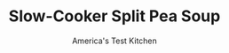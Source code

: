 ---
layout: ../../layouts/MarkdownPostLayout.astro
title: Slow-Cooker Split Pea Soup
author: America's Test Kitchen
pubDate: 2023-03-15
description: "Make no bones about it, you can still have a tasty slow-cooker ￼￼￼￼￼￼￼split pea soup without a holiday ham."
image_url: https://res.cloudinary.com/hksqkdlah/image/upload/ar_1:1,c_fill,dpr_2.0,f_auto,fl_lossy.progressive.strip_profile,g_faces:auto,q_auto:low,w_344/27390_sfs-slow-cooker-split-pea-soup-13
tags: ["Main Courses","Pork","Vegetables","Slow Cooker","Soups"]
calories: 3028
protein: 33
carbohydrates: 36
fats: 
fiber: 13
ingredients: ["7 cups, water","1 pound, green split peas (2 cups), picked over and rinsed","1 (1-pound), ham steak, rind discarded, quartered","1 (12-ounce), smoked ham hock","2 , bay leaves","2 , onions, chopped","1 , celery rib, minced","2 tablespoons, unsalted butter","3 , garlic cloves, minced",", Salt and pepper","3/4 teaspoon, dried thyme","1/4 teaspoon, red pepper flakes"]
serves: 8
time: "5 to 6 hours on high or 8 to 9 hours on low"
instructions: ["Combine water, peas, ham steak, ham hock, and bay leaves in slow cooker. Microwave onions, celery, butter, garlic, 3/4 teaspoon salt, thyme, and pepper flakes in covered bowl until onions are soft, about 5 minutes. Transfer to slow cooker. Cover and cook until peas are tender, 8 to 9 hours on low or 5 to 6 hours on high.","Transfer ham steak pieces to plate. Discard ham hock and bay leaves. Whisk soup vigorously until peas are broken down and soup thickens, about 30 seconds. Using two forks, shred ham steak into bite-size pieces and return to soup. Season with salt and pepper to taste. Serve."]
nutrition: ["861 mg Potassium","418 mg Phosphorus","51 mg Calcium","3 mg Iron","52 mg Magnesium","1629 mg Sodium","4 mg Zinc","11 g Fat","5 mg Niacin (B3)","4 g Monounsaturated","1 g Polyunsaturated","3 mg Vitamin C","64 mg Cholesterol","4 g Saturated","13 g Fiber","145 µg Folate (food)","5 g Sugars","12 µg Vitamin K","297 g Water","36 g Carbs","145 µg Folate equivalent (total)","33 g Protein","30 µg Vitamin A","378 kcal Energy","3028 calories"]
notes: "Ham hocks add a deep, meaty flavor to soups and other recipes. Cut from the ankle joint of the hog’s leg, hocks contain a great deal of bone, fat, and connective tissue, which lend complex flavor and a rich, satiny texture to soups. They can most often be found near the ham and bacon in the supermarket."
---